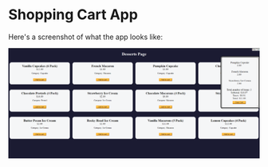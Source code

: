 # Shopping Cart App

Here's a screenshot of what the app looks like:

![Screenshot of what the app looks like.](./images/App_screenshot.png)